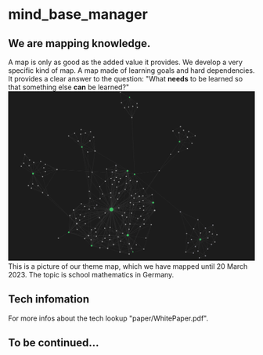 # mind_base_manager
## We are mapping knowledge.
A map is only as good as the added value it provides. We develop a very specific kind of map. A map made of learning goals and hard dependencies. It provides a clear answer to the question: "What **needs** to be learned so that something else **can** be learned?"
![](images/germany_math_graph.png)
This is a picture of our theme map, which we have mapped until 20 March 2023. The topic is school mathematics in Germany.

## Tech infomation
For more infos about the tech lookup "paper/WhitePaper.pdf".

## To be continued...


